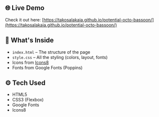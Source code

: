 
## 🌐 Live Demo

Check it out here: [https://takosalakaia.github.io/potential-octo-bassoon/](https://takosalakaia.github.io/potential-octo-bassoon/)

## 🧱 What's Inside

- `index.html` – The structure of the page  
- `style.css` – All the styling (colors, layout, fonts)  
- Icons from [Icons8](https://icons8.com)  
- Fonts from Google Fonts (Poppins)

## ⚙️ Tech Used

- HTML5  
- CSS3 (Flexbox)  
- Google Fonts  
- Icons8
